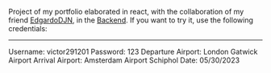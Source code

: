 Project of my portfolio elaborated in react, with the collaboration of my friend [EdgardoDJN](https://github.com/EdgardoDJN), in the [Backend](https://github.com/EdgardoDJN/BackendSpringBootBooking).
If you want to try it, use the following credentials:
___
Username: victor291201
Password: 123
Departure Airport: London Gatwick Airport
Arrival Airport: Amsterdam Airport Schiphol
Date: 05/30/2023
